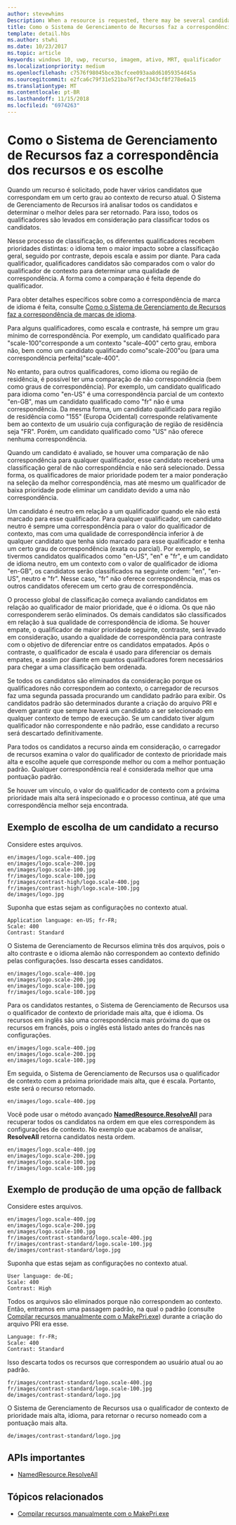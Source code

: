 ```yaml
---
author: stevewhims
Description: When a resource is requested, there may be several candidates that match the current resource context to some degree. The Resource Management System will analyze all of the candidates and determine the best candidate to return. This topic describes that process in detail and gives examples.
title: Como o Sistema de Gerenciamento de Recursos faz a correspondência dos recursos e os escolhe
template: detail.hbs
ms.author: stwhi
ms.date: 10/23/2017
ms.topic: article
keywords: windows 10, uwp, recurso, imagem, ativo, MRT, qualificador
ms.localizationpriority: medium
ms.openlocfilehash: c7576f98045bce3bcfcee093aa8d61059354d45a
ms.sourcegitcommit: e2fca6c79f31e521ba76f7ecf343cf8f278e6a15
ms.translationtype: MT
ms.contentlocale: pt-BR
ms.lasthandoff: 11/15/2018
ms.locfileid: "6974263"
---
```

# <a name="how-the-resource-management-system-matches-and-chooses-resources"></a>Como o Sistema de Gerenciamento de Recursos faz a correspondência dos recursos e os escolhe
Quando um recurso é solicitado, pode haver vários candidatos que correspondam em um certo grau ao contexto de recurso atual. O Sistema de Gerenciamento de Recursos irá analisar todos os candidatos e determinar o melhor deles para ser retornado. Para isso, todos os qualificadores são levados em consideração para classificar todos os candidatos.

Nesse processo de classificação, os diferentes qualificadores recebem prioridades distintas: o idioma tem o maior impacto sobre a classificação geral, seguido por contraste, depois escala e assim por diante. Para cada qualificador, qualificadores candidatos são comparados com o valor do qualificador de contexto para determinar uma qualidade de correspondência. A forma como a comparação é feita depende do qualificador.

Para obter detalhes específicos sobre como a correspondência de marca de idioma é feita, consulte [Como o Sistema de Gerenciamento de Recursos faz a correspondência de marcas de idioma](how-rms-matches-lang-tags.md).

Para alguns qualificadores, como escala e contraste, há sempre um grau mínimo de correspondência. Por exemplo, um candidato qualificado para "scale-100"corresponde a um contexto "scale-400" certo grau, embora não, bem como um candidato qualificado como"scale-200"ou (para uma correspondência perfeita)"scale-400".

No entanto, para outros qualificadores, como idioma ou região de residência, é possível ter uma comparação de não correspondência (bem como graus de correspondência). Por exemplo, um candidato qualificado para idioma como "en-US" é uma correspondência parcial de um contexto "en-GB", mas um candidato qualificado como "fr" não é uma correspondência. Da mesma forma, um candidato qualificado para região de residência como "155" (Europa Ocidental) corresponde relativamente bem ao contexto de um usuário cuja configuração de região de residência seja "FR". Porém, um candidato qualificado como "US" não oferece nenhuma correspondência.

Quando um candidato é avaliado, se houver uma comparação de não correspondência para qualquer qualificador, esse candidato receberá uma classificação geral de não correspondência e não será selecionado. Dessa forma, os qualificadores de maior prioridade podem ter a maior ponderação na seleção da melhor correspondência, mas até mesmo um qualificador de baixa prioridade pode eliminar um candidato devido a uma não correspondência.

Um candidato é neutro em relação a um qualificador quando ele não está marcado para esse qualificador. Para qualquer qualificador, um candidato neutro é sempre uma correspondência para o valor do qualificador de contexto, mas com uma qualidade de correspondência inferior à de qualquer candidato que tenha sido marcado para esse qualificador e tenha um certo grau de correspondência (exata ou parcial). Por exemplo, se tivermos candidatos qualificados como "en-US", "en" e "fr", e um candidato de idioma neutro, em um contexto com o valor de qualificador de idioma "en-GB", os candidatos serão classificados na seguinte ordem: "en", "en-US", neutro e "fr". Nesse caso, "fr" não oferece correspondência, mas os outros candidatos oferecem um certo grau de correspondência.

O processo global de classificação começa avaliando candidatos em relação ao qualificador de maior prioridade, que é o idioma. Os que não corresponderem serão eliminados. Os demais candidatos são classificados em relação à sua qualidade de correspondência de idioma. Se houver empate, o qualificador de maior prioridade seguinte, contraste, será levado em consideração, usando a qualidade de correspondência para contraste com o objetivo de diferenciar entre os candidatos empatados. Após o contraste, o qualificador de escala é usado para diferenciar os demais empates, e assim por diante em quantos qualificadores forem necessários para chegar a uma classificação bem ordenada.

Se todos os candidatos são eliminados da consideração porque os qualificadores não correspondem ao contexto, o carregador de recursos faz uma segunda passada procurando um candidato padrão para exibir. Os candidatos padrão são determinados durante a criação do arquivo PRI e devem garantir que sempre haverá um candidato a ser selecionado em qualquer contexto de tempo de execução. Se um candidato tiver algum qualificador não correspondente e não padrão, esse candidato a recurso será descartado definitivamente.

Para todos os candidatos a recurso ainda em consideração, o carregador de recursos examina o valor do qualificador de contexto de prioridade mais alta e escolhe aquele que corresponde melhor ou com a melhor pontuação padrão. Qualquer correspondência real é considerada melhor que uma pontuação padrão.

Se houver um vínculo, o valor do qualificador de contexto com a próxima prioridade mais alta será inspecionado e o processo continua, até que uma correspondência melhor seja encontrada.

## <a name="example-of-choosing-a-resource-candidate"></a>Exemplo de escolha de um candidato a recurso
Considere estes arquivos.

```console
en/images/logo.scale-400.jpg
en/images/logo.scale-200.jpg
en/images/logo.scale-100.jpg  
fr/images/logo.scale-100.jpg
fr/images/contrast-high/logo.scale-400.jpg
fr/images/contrast-high/logo.scale-100.jpg
de/images/logo.jpg
```

Suponha que estas sejam as configurações no contexto atual.

```console
Application language: en-US; fr-FR;
Scale: 400
Contrast: Standard
```

O Sistema de Gerenciamento de Recursos elimina três dos arquivos, pois o alto contraste e o idioma alemão não correspondem ao contexto definido pelas configurações. Isso descarta esses candidatos.

```console
en/images/logo.scale-400.jpg
en/images/logo.scale-200.jpg
en/images/logo.scale-100.jpg  
fr/images/logo.scale-100.jpg
```

Para os candidatos restantes, o Sistema de Gerenciamento de Recursos usa o qualificador de contexto de prioridade mais alta, que é idioma. Os recursos em inglês são uma correspondência mais próxima do que os recursos em francês, pois o inglês está listado antes do francês nas configurações.

```console
en/images/logo.scale-400.jpg
en/images/logo.scale-200.jpg
en/images/logo.scale-100.jpg  
```

Em seguida, o Sistema de Gerenciamento de Recursos usa o qualificador de contexto com a próxima prioridade mais alta, que é escala. Portanto, este será o recurso retornado.

```console
en/images/logo.scale-400.jpg
```

Você pode usar o método avançado [**NamedResource.ResolveAll**](/uwp/api/windows.applicationmodel.resources.core.namedresource.resolveall?branch=live) para recuperar todos os candidatos na ordem em que eles correspondem às configurações de contexto. No exemplo que acabamos de analisar, **ResolveAll** retorna candidatos nesta ordem.

```console
en/images/logo.scale-400.jpg
en/images/logo.scale-200.jpg
en/images/logo.scale-100.jpg  
fr/images/logo.scale-100.jpg
```

## <a name="example-of-producing-a-fallback-choice"></a>Exemplo de produção de uma opção de fallback
Considere estes arquivos.

```console
en/images/logo.scale-400.jpg
en/images/logo.scale-200.jpg
en/images/logo.scale-100.jpg  
fr/images/contrast-standard/logo.scale-400.jpg
fr/images/contrast-standard/logo.scale-100.jpg
de/images/contrast-standard/logo.jpg
```

Suponha que estas sejam as configurações no contexto atual.

```console
User language: de-DE;
Scale: 400
Contrast: High
```

Todos os arquivos são eliminados porque não correspondem ao contexto. Então, entramos em uma passagem padrão, na qual o padrão (consulte [Compilar recursos manualmente com o MakePri.exe](compile-resources-manually-with-makepri.md)) durante a criação do arquivo PRI era esse.

```console
Language: fr-FR;
Scale: 400
Contrast: Standard
```

Isso descarta todos os recursos que correspondem ao usuário atual ou ao padrão.

```console
fr/images/contrast-standard/logo.scale-400.jpg
fr/images/contrast-standard/logo.scale-100.jpg
de/images/contrast-standard/logo.jpg
```

O Sistema de Gerenciamento de Recursos usa o qualificador de contexto de prioridade mais alta, idioma, para retornar o recurso nomeado com a pontuação mais alta.

```console
de/images/contrast-standard/logo.jpg
```

## <a name="important-apis"></a>APIs importantes
* [NamedResource.ResolveAll](/uwp/api/windows.applicationmodel.resources.core.namedresource.resolveall?branch=live)

## <a name="related-topics"></a>Tópicos relacionados
* [Compilar recursos manualmente com o MakePri.exe](compile-resources-manually-with-makepri.md)